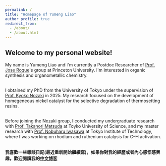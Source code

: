 ```yaml
---
permalink: /
title: "Homepage of Yumeng Liao"
author_profile: true
redirect_from: 
  - /about/
  - /about.html
---
```

Welcome to my personal website!
-----

My name is Yumeng Liao and I'm currently a Postdoc Researcher of <a href="https://roque.princeton.edu" target="_blank">Prof. Jose Roque</a>'s group at Princeton University. I'm interested in organic synthesis and organometallic chemistry. <br><br>

I obtained my PhD from the University of Tokyo under the supervision of <a href="http://park.itc.u-tokyo.ac.jp/nozakilab/indexE.html" target="_blank">Prof. Kyoko Nozaki</a> in 2025. My research focused on the development of homegeneous nickel catalyst for the selective degradation of thermosetting resins. <br><br>

Before joining the Nozaki group, I conducted my undergraduate research with <a href="https://www.rs.tus.ac.jp/mtd/" target="_blank">Prof. Takanori Matsuda</a> at Toyko University of Science, and my master research with <a href="http://www.chemistry.titech.ac.jp/~iwasawa/index.html" target="_blank">Prof. Nobuharu Iwasawa</a> at Tokyo Institute of Technology, where I was working on rhodium and ruthenium catalysis for C–H activation.<br><br>

**我喜歡一些雜談日記(最近重新開始繼續寫)，如果你對我的經歷或者內心感悟感興趣，歡迎閱讀我的<a href="https://hatechem-lym.hatenablog.com" target="_blank">中文博客</a>**

